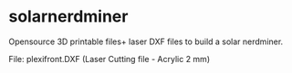 # solarnerdminer
Opensource 3D printable files+ laser DXF files to build a solar nerdminer. 

File: plexifront.DXF  (Laser Cutting file - Acrylic 2 mm)

